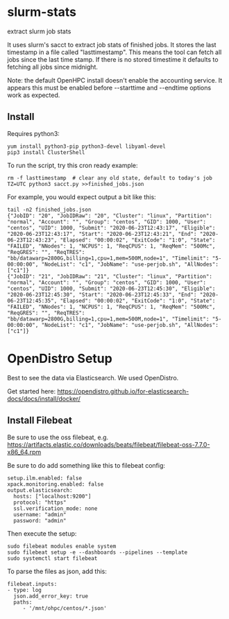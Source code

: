 # slurm-stats
extract slurm job stats

It uses slurm's sacct to extract job stats of finished jobs.
It stores the last timestamp in a file called "lasttimestamp".
This means the tool can fetch all jobs since the last time stamp.
If there is no stored timestime it defaults to fetching all jobs since midnight.

Note: the default OpenHPC install doesn't enable the accounting service.
It appears this must be enabled before --starttime and --endtime options work as expected.

## Install

Requires python3:

    yum install python3-pip python3-devel libyaml-devel
    pip3 install ClusterShell

To run the script, try this cron ready example:

    rm -f lasttimestamp  # clear any old state, default to today's job
    TZ=UTC python3 sacct.py >>finished_jobs.json

For example, you would expect output a bit like this:

    tail -n2 finished_jobs.json
    {"JobID": "20", "JobIDRaw": "20", "Cluster": "linux", "Partition": "normal", "Account": "", "Group": "centos", "GID": 1000, "User": "centos", "UID": 1000, "Submit": "2020-06-23T12:43:17", "Eligible": "2020-06-23T12:43:17", "Start": "2020-06-23T12:43:21", "End": "2020-06-23T12:43:23", "Elapsed": "00:00:02", "ExitCode": "1:0", "State": "FAILED", "NNodes": 1, "NCPUS": 1, "ReqCPUS": 1, "ReqMem": "500Mc", "ReqGRES": "", "ReqTRES": "bb/datawarp=2800G,billing=1,cpu=1,mem=500M,node=1", "Timelimit": "5-00:00:00", "NodeList": "c1", "JobName": "use-perjob.sh", "AllNodes": ["c1"]}
    {"JobID": "21", "JobIDRaw": "21", "Cluster": "linux", "Partition": "normal", "Account": "", "Group": "centos", "GID": 1000, "User": "centos", "UID": 1000, "Submit": "2020-06-23T12:45:30", "Eligible": "2020-06-23T12:45:30", "Start": "2020-06-23T12:45:33", "End": "2020-06-23T12:45:35", "Elapsed": "00:00:02", "ExitCode": "1:0", "State": "FAILED", "NNodes": 1, "NCPUS": 1, "ReqCPUS": 1, "ReqMem": "500Mc", "ReqGRES": "", "ReqTRES": "bb/datawarp=2800G,billing=1,cpu=1,mem=500M,node=1", "Timelimit": "5-00:00:00", "NodeList": "c1", "JobName": "use-perjob.sh", "AllNodes": ["c1"]}

# OpenDistro Setup

Best to see the data via Elasticsearch. We used OpenDistro.

Get started here:
https://opendistro.github.io/for-elasticsearch-docs/docs/install/docker/

## Install Filebeat

Be sure to use the oss filebeat, e.g.
https://artifacts.elastic.co/downloads/beats/filebeat/filebeat-oss-7.7.0-x86_64.rpm

Be sure to do add something like this to filebeat config:

    setup.ilm.enabled: false
    xpack.monitoring.enabled: false
    output.elasticsearch:
      hosts: ["localhost:9200"]
      protocol: "https"
      ssl.verification_mode: none
      username: "admin"
      password: "admin"

Then execute the setup:

    sudo filebeat modules enable system
    sudo filebeat setup -e --dashboards --pipelines --template
    sudo systemctl start filebeat

To parse the files as json, add this:

    filebeat.inputs:
    - type: log
      json.add_error_key: true
      paths:
         - '/mnt/ohpc/centos/*.json'
